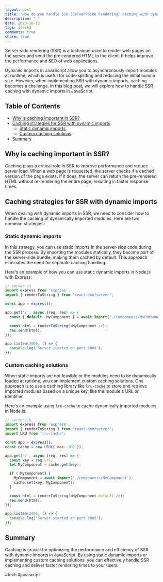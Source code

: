 ```yaml
---
layout: post
title: "How do you handle SSR (Server-Side Rendering) caching with dynamic imports in JavaScript?"
description: " "
date: 2023-10-13
tags: [tech]
comments: true
share: true
---
```


Server-side rendering (SSR) is a technique used to render web pages on the server and send the pre-rendered HTML to the client. It helps improve the performance and SEO of web applications. 

Dynamic imports in JavaScript allow you to asynchronously import modules at runtime, which is useful for code-splitting and reducing the initial bundle size. However, when implementing SSR with dynamic imports, caching becomes a challenge. In this blog post, we will explore how to handle SSR caching with dynamic imports in JavaScript.

## Table of Contents
- [Why is caching important in SSR?](#why-is-caching-important-in-ssr)
- [Caching strategies for SSR with dynamic imports](#caching-strategies-for-ssr-with-dynamic-imports)
  - [Static dynamic imports](#static-dynamic-imports)
  - [Custom caching solutions](#custom-caching-solutions)
- [Summary](#summary)

## Why is caching important in SSR?
Caching plays a critical role in SSR to improve performance and reduce server load. When a web page is requested, the server checks if a cached version of the page exists. If it does, the server can return the pre-rendered HTML without re-rendering the entire page, resulting in faster response times.

## Caching strategies for SSR with dynamic imports
When dealing with dynamic imports in SSR, we need to consider how to handle the caching of dynamically imported modules. Here are two common strategies:

### Static dynamic imports
In this strategy, you can use static imports in the server-side code during the SSR process. By importing the modules statically, they become part of the server-side bundle, making them cached by default. This approach eliminates the need for separate caching handling.

Here's an example of how you can use static dynamic imports in Node.js with Express:

```javascript
// server.js
import express from 'express';
import { renderToString } from 'react-dom/server';

const app = express();

app.get('/', async (req, res) => {
  const { default: MyComponent } = await import('./components/MyComponent');

  const html = renderToString(<MyComponent />);
  res.send(html);
});

app.listen(3000, () => {
  console.log('Server started on port 3000');
});
```

### Custom caching solutions
When static imports are not feasible or the modules need to be dynamically loaded at runtime, you can implement custom caching solutions. One approach is to use a caching library like `lru-cache` to store and retrieve imported modules based on a unique key, like the module's URL or identifier.

Here's an example using `lru-cache` to cache dynamically imported modules in Node.js:

```javascript
// server.js
import express from 'express';
import { renderToString } from 'react-dom/server';
import LRU from 'lru-cache';

const app = express();
const cache = new LRU({ max: 100 });

app.get('/', async (req, res) => {
  const key = req.url;
  let MyComponent = cache.get(key);

  if (!MyComponent) {
    MyComponent = await import('./components/MyComponent');
    cache.set(key, MyComponent);
  }

  const html = renderToString(<MyComponent.default />);
  res.send(html);
});

app.listen(3000, () => {
  console.log('Server started on port 3000');
});
```

## Summary
Caching is crucial for optimizing the performance and efficiency of SSR with dynamic imports in JavaScript. By using static dynamic imports or implementing custom caching solutions, you can effectively handle SSR caching and deliver faster rendering times to your users.

#tech #javascript